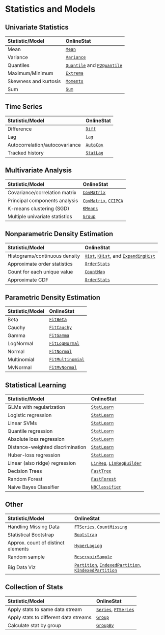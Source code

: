 # Statistics and Models

## Univariate Statistics

| Statistic/Model                    | OnlineStat                 |
|:-----------------------------------|:---------------------------|
| Mean                               | [`Mean`](@ref)             |
| Variance                           | [`Variance`](@ref)         |
| Quantiles                          | [`Quantile`](@ref) and [`P2Quantile`](@ref) |
| Maximum/Minimum                    | [`Extrema`](@ref)          |
| Skewness and kurtosis              | [`Moments`](@ref)          |
| Sum                                | [`Sum`](@ref)              |

## Time Series

| Statistic/Model                    | OnlineStat                 |
|:-----------------------------------|:---------------------------|
| Difference                         | [`Diff`](@ref)             |
| Lag                                | [`Lag`](@ref)              |
| Autocorrelation/autocovariance     | [`AutoCov`](@ref)          |
| Tracked history                    | [`StatLag`](@ref)          |

## Multivariate Analysis

| Statistic/Model                    | OnlineStat                 |
|:-----------------------------------|:---------------------------|
| Covariance/correlation matrix      | [`CovMatrix`](@ref)        |
| Principal components analysis      | [`CovMatrix`](@ref), [`CCIPCA`](@ref)        |
| K-means clustering (SGD)           | [`KMeans`](@ref)           |
| Multiple univariate statistics     | [`Group`](@ref) |

## Nonparametric Density Estimation

| Statistic/Model                    | OnlineStat                 |
|:-----------------------------------|:---------------------------|
| Histograms/continuous density      | [`Hist`](@ref), [`KHist`](@ref), and [`ExpandingHist`](@ref) |
| Approximate order statistics       | [`OrderStats`](@ref)       |
| Count for each unique value        | [`CountMap`](@ref)         |
| Approximate CDF                    | [`OrderStats`](@ref)

## Parametric Density Estimation

| Statistic/Model                    | OnlineStat                 |
|:-----------------------------------|:---------------------------|
| Beta                               | [`FitBeta`](@ref)          |
| Cauchy                             | [`FitCauchy`](@ref)        |
| Gamma                              | [`FitGamma`](@ref)         |
| LogNormal                          | [`FitLogNormal`](@ref)     |
| Normal                             | [`FitNormal`](@ref)        |
| Multinomial                        | [`FitMultinomial`](@ref)   |
| MvNormal                           | [`FitMvNormal`](@ref)      |

## Statistical Learning

| Statistic/Model                    | OnlineStat                 |
|:-----------------------------------|:---------------------------|
| GLMs with regularization           | [`StatLearn`](@ref)        |
| Logistic regression                | [`StatLearn`](@ref)        |
| Linear SVMs                        | [`StatLearn`](@ref)        |
| Quantile regression                | [`StatLearn`](@ref)        |
| Absolute loss regression           | [`StatLearn`](@ref)        |
| Distance-weighted discrimination   | [`StatLearn`](@ref)        |
| Huber-loss regression              | [`StatLearn`](@ref)        |
| Linear (also ridge) regression     | [`LinReg`](@ref), [`LinRegBuilder`](@ref) |
| Decision Trees                     | [`FastTree`](@ref)         |
| Random Forest                      | [`FastForest`](@ref)       |
| Naive Bayes Classifier             | [`NBClassifier`](@ref)     |

## Other

| Statistic/Model                    | OnlineStat                 |
|:-----------------------------------|:---------------------------|
| Handling Missing Data              | [`FTSeries`](@ref), [`CountMissing`](@ref)
| Statistical Bootstrap              | [`Bootstrap`](@ref)        |
| Approx. count of distinct elements | [`HyperLogLog`](@ref)      |
| Random sample                      | [`ReservoirSample`](@ref)  |
| Big Data Viz                       | [`Partition`](@ref), [`IndexedPartition`](@ref), [`KIndexedPartition`](@ref) |

## Collection of Stats

| Statistic/Model                    | OnlineStat                 |
|:-----------------------------------|:---------------------------|
| Apply stats to same data stream    | [`Series`](@ref), [`FTSeries`](@ref) |
| Apply stats to different data streams  | [`Group`](@ref)
| Calculate stat by group            | [`GroupBy`](@ref)          |

